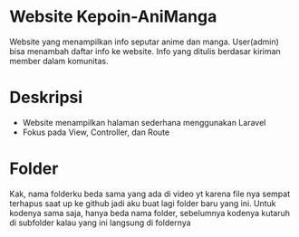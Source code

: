 # Website Kepoin-AniManga
Website yang menampilkan info seputar anime dan manga. User(admin) bisa  menambah daftar info ke website.
Info yang ditulis berdasar kiriman member dalam komunitas.

# Deskripsi
- Website menampilkan halaman sederhana menggunakan Laravel
- Fokus pada View, Controller, dan Route

# Folder
Kak, nama folderku beda sama yang ada di video yt karena file nya sempat terhapus saat up ke github
jadi aku buat lagi folder baru yang ini. Untuk kodenya sama saja, hanya beda nama folder, sebelumnya kodenya kutaruh
di subfolder kalau yang ini langsung di foldernya
